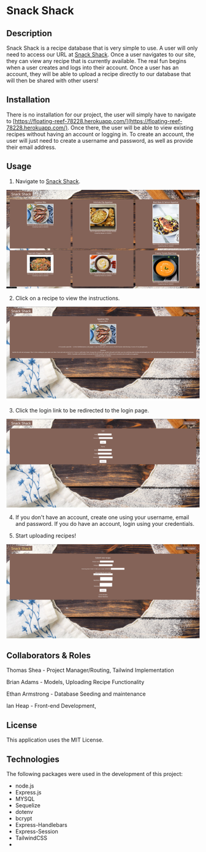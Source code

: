 # Snack Shack

## Description

Snack Shack is a recipe database that is very simple to use. A user will only need to access our URL at [Snack Shack](https://floating-reef-78228.herokuapp.com/). Once a user navigates to our site, they can view any recipe that is currently available. The real fun begins when a user creates and logs into their account. Once a user has an account, they will be able to upload a recipe directly to our database that will then be shared with other users!

## Installation

There is no installation for our project, the user will simply have to navigate to [https://floating-reef-78228.herokuapp.com/](https://floating-reef-78228.herokuapp.com/). Once there, the user will be able to view existing recipes without having an account or logging in. To create an account, the user will just need to create a username and password, as well as provide their email address.

## Usage

1. Navigate to [Snack Shack](https://damp-reaches-78303.herokuapp.com/).

![Homepage](./screenshots/Homepage.png)

2. Click on a recipe to view the instructions.

![Recipe Page](./screenshots/Recipe-Page.png)

3. Click the login link to be redirected to the login page.

![Login Page](./screenshots/Login-Page.png)

4. If you don't have an account, create one using your username, email and password.
   If you do have an account, login using your credentials.

5. Start uploading recipes! 

![Profile Page](./screenshots/Profile-Page.png)

## Collaborators & Roles

Thomas Shea - Project Manager/Routing, Tailwind Implementation

Brian Adams - Models, Uploading Recipe Functionality

Ethan Armstrong - Database Seeding and maintenance

Ian Heap - Front-end Development, 

## License

This application uses the MIT License.

## Technologies
The following packages were used in the development of this project:

- node.js
- Express.js
- MYSQL
- Sequelize
- dotenv
- bcrypt
- Express-Handlebars
- Express-Session
- TailwindCSS
- 



